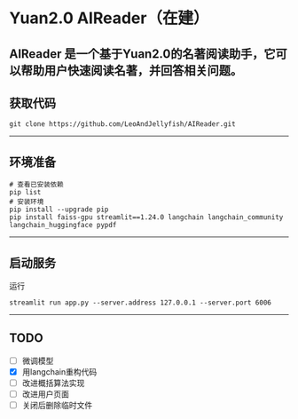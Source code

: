 # Yuan2.0 AIReader（在建）
AIReader 是一个基于Yuan2.0的名著阅读助手，它可以帮助用户快速阅读名著，并回答相关问题。
---

## 获取代码
```Shell
git clone https://github.com/LeoAndJellyfish/AIReader.git
```
---

## 环境准备
```Shell
# 查看已安装依赖
pip list
# 安装环境
pip install --upgrade pip
pip install faiss-gpu streamlit==1.24.0 langchain langchain_community langchain_huggingface pypdf
```
---

## 启动服务
运行
```Shell
streamlit run app.py --server.address 127.0.0.1 --server.port 6006
```
---

## TODO
- [ ] 微调模型
- [x] 用langchain重构代码
- [ ] 改进概括算法实现
- [ ] 改进用户页面
- [ ] 关闭后删除临时文件